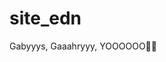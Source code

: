 # site_edn











































































Gabyyys, Gaaahryyy, YOOOOOO🏴‍☠️




